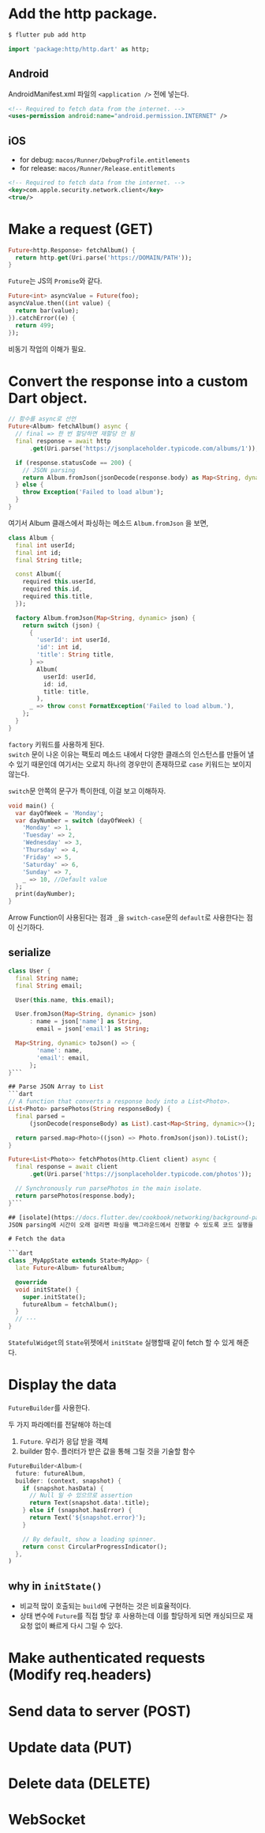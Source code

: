 # Add the http package.

```sh
$ flutter pub add http
```

```dart
import 'package:http/http.dart' as http;
```

## Android

AndroidManifest.xml 파일의 `<application />` 전에 넣는다.

```xml
<!-- Required to fetch data from the internet. -->
<uses-permission android:name="android.permission.INTERNET" />
```

## iOS

- for debug: `macos/Runner/DebugProfile.entitlements`
- for release: `macos/Runner/Release.entitlements`

```xml
<!-- Required to fetch data from the internet. -->
<key>com.apple.security.network.client</key>
<true/>
```

# Make a request (GET)

```dart
Future<http.Response> fetchAlbum() {
  return http.get(Uri.parse('https://DOMAIN/PATH'));
}
```

`Future`는 JS의 `Promise`와 같다.

```dart
Future<int> asyncValue = Future(foo);
asyncValue.then((int value) {
  return bar(value);
}).catchError((e) {
  return 499;
});
```

비동기 작업의 이해가 필요.

# Convert the response into a custom Dart object.

```dart
// 함수를 async로 선언
Future<Album> fetchAlbum() async {
  // final => 한 번 할당하면 재할당 안 됨
  final response = await http
      .get(Uri.parse('https://jsonplaceholder.typicode.com/albums/1'));

  if (response.statusCode == 200) {
    // JSON parsing
    return Album.fromJson(jsonDecode(response.body) as Map<String, dynamic>);
  } else {
    throw Exception('Failed to load album');
  }
}
```

여기서 Album 클래스에서 파싱하는 메소드 `Album.fromJson` 을 보면,

```dart
class Album {
  final int userId;
  final int id;
  final String title;

  const Album({
    required this.userId,
    required this.id,
    required this.title,
  });

  factory Album.fromJson(Map<String, dynamic> json) {
    return switch (json) {
      {
        'userId': int userId,
        'id': int id,
        'title': String title,
      } =>
        Album(
          userId: userId,
          id: id,
          title: title,
        ),
      _ => throw const FormatException('Failed to load album.'),
    };
  }
}
```

`factory` 키워드를 사용하게 된다.  
`switch` 문이 나온 이유는 팩토리 메소드 내에서 다양한 클래스의 인스턴스를 만들어 낼 수 있기 때문인데 여기서는 오로지 하나의 경우만이 존재하므로 `case` 키워드는 보이지 않는다.

`switch`문 안쪽의 문구가 특이한데, 이걸 보고 이해하자.

```dart
void main() {
  var dayOfWeek = 'Monday';
  var dayNumber = switch (dayOfWeek) {
    'Monday' => 1,
    'Tuesday' => 2,
    'Wednesday' => 3,
    'Thursday' => 4,
    'Friday' => 5,
    'Saturday' => 6,
    'Sunday' => 7,
    _ => 10, //Default value
  };
  print(dayNumber);
}
```

Arrow Function이 사용된다는 점과 `_`을 `switch-case`문의 `default`로 사용한다는 점이 신기하다.

## serialize

````dart
class User {
  final String name;
  final String email;

  User(this.name, this.email);

  User.fromJson(Map<String, dynamic> json)
      : name = json['name'] as String,
        email = json['email'] as String;

  Map<String, dynamic> toJson() => {
        'name': name,
        'email': email,
      };
}```

## Parse JSON Array to List
```dart
// A function that converts a response body into a List<Photo>.
List<Photo> parsePhotos(String responseBody) {
  final parsed =
      (jsonDecode(responseBody) as List).cast<Map<String, dynamic>>();

  return parsed.map<Photo>((json) => Photo.fromJson(json)).toList();
}

Future<List<Photo>> fetchPhotos(http.Client client) async {
  final response = await client
      .get(Uri.parse('https://jsonplaceholder.typicode.com/photos'));

  // Synchronously run parsePhotos in the main isolate.
  return parsePhotos(response.body);
}```

## [isolate](https://docs.flutter.dev/cookbook/networking/background-parsing)
JSON parsing에 시간이 오래 걸리면 파싱을 백그라운드에서 진행할 수 있도록 코드 실행을 분리시켜 주는 `compute`를 사용한다.

# Fetch the data

```dart
class _MyAppState extends State<MyApp> {
  late Future<Album> futureAlbum;

  @override
  void initState() {
    super.initState();
    futureAlbum = fetchAlbum();
  }
  // ···
}
````

`StatefulWidget`의 `State`위젯에서 `initState` 실행할때 같이 fetch 할 수 있게 해준다.

# Display the data

`FutureBuilder`를 사용한다.

두 가지 파라메터를 전달해야 하는데

1. `Future`. 우리가 응답 받을 객체
2. builder 함수. 플러터가 받은 값을 통해 그릴 것을 기술할 함수

```dart
FutureBuilder<Album>(
  future: futureAlbum,
  builder: (context, snapshot) {
    if (snapshot.hasData) {
      // Null 일 수 있으므로 assertion
      return Text(snapshot.data!.title);
    } else if (snapshot.hasError) {
      return Text('${snapshot.error}');
    }

    // By default, show a loading spinner.
    return const CircularProgressIndicator();
  },
)
```

## why in `initState()`

- 비교적 많이 호출되는 `build`에 구현하는 것은 비효율적이다.
- 상태 변수에 `Future`를 직접 할당 후 사용하는데 이를 할당하게 되면 캐싱되므로 재요청 없이 빠르게 다시 그릴 수 있다.

# Make authenticated requests (Modify req.headers)

# Send data to server (POST)

# Update data (PUT)

# Delete data (DELETE)

# WebSocket
